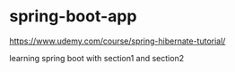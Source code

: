 # spring-boot-app
https://www.udemy.com/course/spring-hibernate-tutorial/

learning spring boot with section1 and section2 

